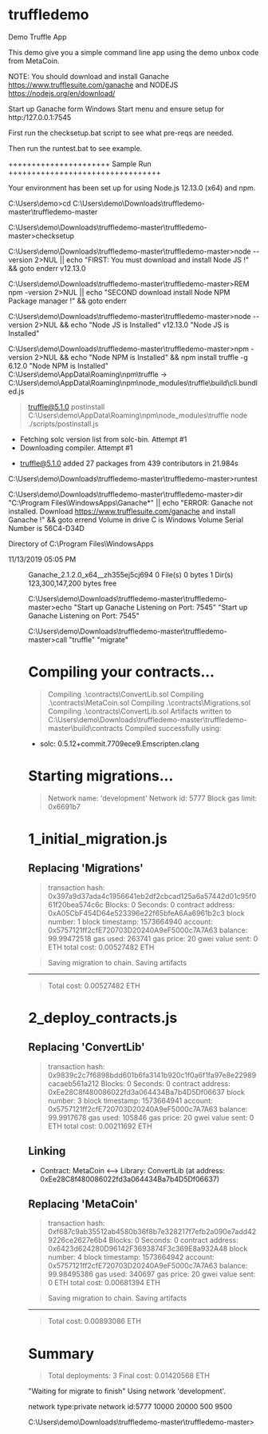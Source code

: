 # truffledemo
Demo Truffle App

This demo give you a simple command line app using the demo unbox code from MetaCoin.


NOTE: You should download and install Ganache https://www.trufflesuite.com/ganache and NODEJS https://nodejs.org/en/download/

Start up Ganache form Windows Start menu and ensure setup for http:/127.0.0.1:7545

First run the checksetup.bat script to see what pre-reqs are needed.

Then run the runtest.bat to see example.




++++++++++++++++++++++ Sample Run +++++++++++++++++++++++++++++++++

Your environment has been set up for using Node.js 12.13.0 (x64) and npm.

C:\Users\demo>cd C:\Users\demo\Downloads\truffledemo-master\truffledemo-master

C:\Users\demo\Downloads\truffledemo-master\truffledemo-master>checksetup

C:\Users\demo\Downloads\truffledemo-master\truffledemo-master>node --version   2>NUL  || echo "FIRST: You must download and install Node JS !"    && goto enderr
v12.13.0

C:\Users\demo\Downloads\truffledemo-master\truffledemo-master>REM npm -version 2>NUL || echo "SECOND download install Node NPM Package manager !" && goto enderr

C:\Users\demo\Downloads\truffledemo-master\truffledemo-master>node --version   2>NUL  && echo "Node JS is Installed"
v12.13.0
"Node JS is Installed"

C:\Users\demo\Downloads\truffledemo-master\truffledemo-master>npm -version   2>NUL  && echo "Node NPM is Installed"   && npm install truffle -g
6.12.0
"Node NPM is Installed"
C:\Users\demo\AppData\Roaming\npm\truffle -> C:\Users\demo\AppData\Roaming\npm\node_modules\truffle\build\cli.bundled.js

> truffle@5.1.0 postinstall C:\Users\demo\AppData\Roaming\npm\node_modules\truffle
> node ./scripts/postinstall.js

- Fetching solc version list from solc-bin. Attempt #1
- Downloading compiler. Attempt #1
+ truffle@5.1.0
added 27 packages from 439 contributors in 21.984s

C:\Users\demo\Downloads\truffledemo-master\truffledemo-master>runtest

C:\Users\demo\Downloads\truffledemo-master\truffledemo-master>dir "C:\Program Files\WindowsApps\Ganache*"   || echo "ERROR: Ganache not installed. Download https://www.trufflesuite.com/ganache and install Ganache !"   && goto errend
 Volume in drive C is Windows
 Volume Serial Number is 56C4-D34D

 Directory of C:\Program Files\WindowsApps

11/13/2019  05:05 PM    <DIR>          Ganache_2.1.2.0_x64__zh355ej5cj694
               0 File(s)              0 bytes
               1 Dir(s)  123,300,147,200 bytes free

C:\Users\demo\Downloads\truffledemo-master\truffledemo-master>echo "Start up Ganache Listening on Port: 7545"
"Start up Ganache Listening on Port: 7545"

C:\Users\demo\Downloads\truffledemo-master\truffledemo-master>call "truffle"  "migrate"

Compiling your contracts...
===========================
> Compiling .\contracts\ConvertLib.sol
> Compiling .\contracts\MetaCoin.sol
> Compiling .\contracts\Migrations.sol
> Compiling .\contracts\ConvertLib.sol
> Artifacts written to C:\Users\demo\Downloads\truffledemo-master\truffledemo-master\build\contracts
> Compiled successfully using:
   - solc: 0.5.12+commit.7709ece9.Emscripten.clang



Starting migrations...
======================
> Network name:    'development'
> Network id:      5777
> Block gas limit: 0x6691b7


1_initial_migration.js
======================

   Replacing 'Migrations'
   ----------------------
   > transaction hash:    0x397a9d37ada4c1956641eb2df2cbcad125a6a57442d01c95f061f20bea574c6c
   > Blocks: 0            Seconds: 0
   > contract address:    0xA05CbF454D64e523396e22f65bfeA6Aa6961b2c3
   > block number:        1
   > block timestamp:     1573664940
   > account:             0x5757121ff2cfE720703D20240A9eF5000c7A7A63
   > balance:             99.99472518
   > gas used:            263741
   > gas price:           20 gwei
   > value sent:          0 ETH
   > total cost:          0.00527482 ETH


   > Saving migration to chain.
   > Saving artifacts
   -------------------------------------
   > Total cost:          0.00527482 ETH


2_deploy_contracts.js
=====================

   Replacing 'ConvertLib'
   ----------------------
   > transaction hash:    0x9839c2c7f6898bdd601b6fa3141b920c1f0a6f1fa97e8e22989cacaeb561a212
   > Blocks: 0            Seconds: 0
   > contract address:    0xEe28C8f480086022fd3a064434Ba7b4D5Df06637
   > block number:        3
   > block timestamp:     1573664941
   > account:             0x5757121ff2cfE720703D20240A9eF5000c7A7A63
   > balance:             99.9917678
   > gas used:            105846
   > gas price:           20 gwei
   > value sent:          0 ETH
   > total cost:          0.00211692 ETH


   Linking
   -------
   * Contract: MetaCoin <--> Library: ConvertLib (at address: 0xEe28C8f480086022fd3a064434Ba7b4D5Df06637)

   Replacing 'MetaCoin'
   --------------------
   > transaction hash:    0xf687c9ab35512ab4580b36f8b7e328217f7efb2a090e7add429226ce2627e6b4
   > Blocks: 0            Seconds: 0
   > contract address:    0x6423d624280D96142F3693874F3c369E8a932A48
   > block number:        4
   > block timestamp:     1573664942
   > account:             0x5757121ff2cfE720703D20240A9eF5000c7A7A63
   > balance:             99.98495386
   > gas used:            340697
   > gas price:           20 gwei
   > value sent:          0 ETH
   > total cost:          0.00681394 ETH


   > Saving migration to chain.
   > Saving artifacts
   -------------------------------------
   > Total cost:          0.00893086 ETH


Summary
=======
> Total deployments:   3
> Final cost:          0.01420568 ETH


"Waiting for migrate to finish"
Using network 'development'.

network type:private
network id:5777
10000
20000
500
9500

C:\Users\demo\Downloads\truffledemo-master\truffledemo-master>
